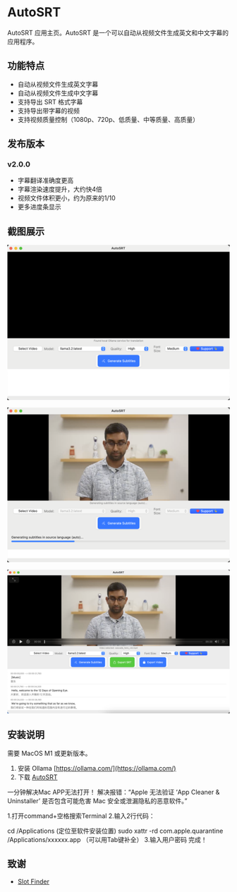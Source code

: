 # AutoSRT

AutoSRT 应用主页。AutoSRT 是一个可以自动从视频文件生成英文和中文字幕的应用程序。

## 功能特点

- 自动从视频文件生成英文字幕
- 自动从视频文件生成中文字幕
- 支持导出 SRT 格式字幕
- 支持导出带字幕的视频
- 支持视频质量控制（1080p、720p、低质量、中等质量、高质量）

## 发布版本

### v2.0.0

- 字幕翻译准确度更高
- 字幕渲染速度提升，大约快4倍
- 视频文件体积更小，约为原来的1/10
- 更多进度条显示

## 截图展示

![首页](https://github.com/yyaadet/autosrt_page/blob/main/screenshots/home.png)

![处理中](https://github.com/yyaadet/autosrt_page/blob/main/screenshots/processing.png)

![完成](https://github.com/yyaadet/autosrt_page/blob/main/screenshots/done.png)

## 安装说明

需要 MacOS M1 或更新版本。

1. 安装 Ollama [https://ollama.com/](https://ollama.com/)
2. 下载 [AutoSRT](https://github.com/yyaadet/autosrt_page/releases)


一分钟解决Mac APP无法打开！
解决报错：“Apple 无法验证 ‘App Cleaner & Uninstaller’ 是否包含可能危害 Mac 安全或泄漏隐私的恶意软件。”

1.打开command+空格搜索Terminal
2.输入2行代码：

cd /Applications (定位至软件安装位置)
sudo xattr -rd com.apple.quarantine /Applications/xxxxxx.app （可以用Tab键补全）
3.输入用户密码
完成！

## 致谢

- [Slot Finder](https://www.51zhi.com/)
